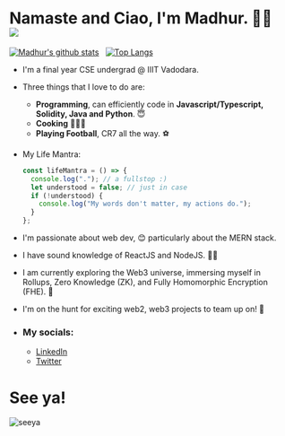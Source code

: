 # Namaste and Ciao, I'm Madhur. :pray::wave: &nbsp; ![](https://komarev.com/ghpvc/?username=Im-Madhur-Gupta&color=6b0000&label=Views)

[![Madhur's github stats](https://github-readme-stats.vercel.app/api?username=Im-Madhur-Gupta&count_private=true&show_icons=true&theme=nord&hide_rank=true)](https://github.com/anuraghazra/github-readme-stats) &nbsp;
[![Top Langs](https://github-readme-stats.vercel.app/api/top-langs/?username=Im-Madhur-Gupta&layout=compact&hide=jupyter%20notebook,html)](https://github.com/anuraghazra/github-readme-stats)

* I'm a final year CSE undergrad @ IIIT Vadodara.
* Three things that I love to do are:
  * **Programming**, can efficiently code in **Javascript/Typescript, Solidity, Java and Python**. 😇
  * **Cooking** 👨‍🍳🍕
  * **Playing Football**, CR7 all the way. ⚽

* My Life Mantra:
    ```javascript
    const lifeMantra = () => {
      console.log("."); // a fullstop :)
      let understood = false; // just in case
      if (!understood) {
        console.log("My words don't matter, my actions do.");
      }
    };
    ```

* I'm passionate about web dev, 😊 particularly about the MERN stack.
* I have sound knowledge of ReactJS and NodeJS. 👨‍💻
* I am currently exploring the Web3 universe, immersing myself in Rollups, Zero Knowledge (ZK), and Fully Homomorphic Encryption (FHE). 🤩
* I'm on the hunt for exciting web2, web3 projects to team up on!  🤝

* ### My socials:
  * [LinkedIn](https://www.linkedin.com/in/madhur-gupta-07408320b/ "LinkedIn")
  * [Twitter](https://twitter.com/Im_Madhur_Gupta "Twitter")

# See ya!
![seeya](https://user-images.githubusercontent.com/76112446/139240376-e4357c95-165e-4f32-bd6d-9e53cf5c13f1.gif)
